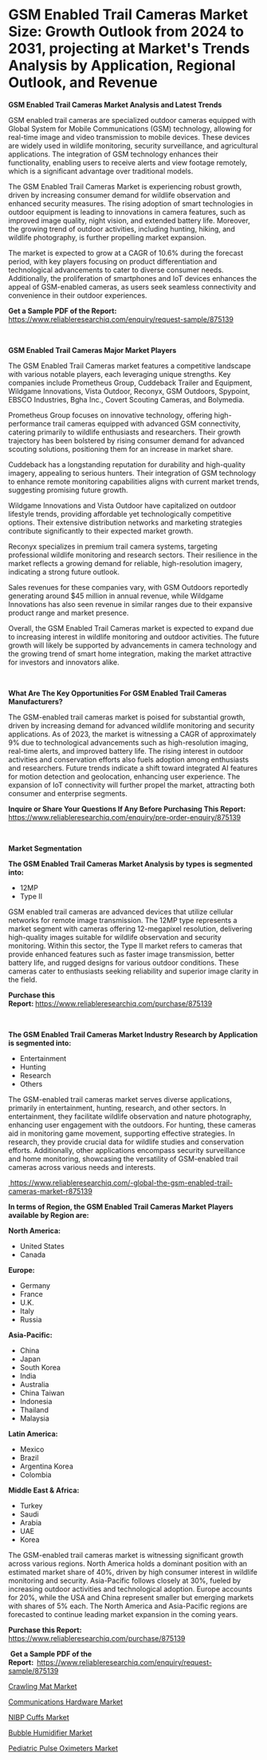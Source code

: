 <p><h1>GSM Enabled Trail Cameras Market Size: Growth Outlook from 2024 to 2031, projecting at Market's Trends Analysis by Application, Regional Outlook, and Revenue</h1></p><p><strong>GSM Enabled Trail Cameras Market Analysis and Latest Trends</strong></p>
<p><p>GSM enabled trail cameras are specialized outdoor cameras equipped with Global System for Mobile Communications (GSM) technology, allowing for real-time image and video transmission to mobile devices. These devices are widely used in wildlife monitoring, security surveillance, and agricultural applications. The integration of GSM technology enhances their functionality, enabling users to receive alerts and view footage remotely, which is a significant advantage over traditional models.</p><p>The GSM Enabled Trail Cameras Market is experiencing robust growth, driven by increasing consumer demand for wildlife observation and enhanced security measures. The rising adoption of smart technologies in outdoor equipment is leading to innovations in camera features, such as improved image quality, night vision, and extended battery life. Moreover, the growing trend of outdoor activities, including hunting, hiking, and wildlife photography, is further propelling market expansion.</p><p>The market is expected to grow at a CAGR of 10.6% during the forecast period, with key players focusing on product differentiation and technological advancements to cater to diverse consumer needs. Additionally, the proliferation of smartphones and IoT devices enhances the appeal of GSM-enabled cameras, as users seek seamless connectivity and convenience in their outdoor experiences.</p></p>
<p><strong>Get a Sample PDF of the Report:&nbsp;</strong> <a href="https://www.reliableresearchiq.com/enquiry/request-sample/875139?utm_campaign=1094&utm_medium=2&utm_source=Github&utm_content=ia&utm_term=03122024&utm_id=gsm-enabled-trail-cameras">https://www.reliableresearchiq.com/enquiry/request-sample/875139</a></p>
<p>&nbsp;</p>
<p><strong>GSM Enabled Trail Cameras Major Market Players</strong></p>
<p><p>The GSM Enabled Trail Cameras market features a competitive landscape with various notable players, each leveraging unique strengths. Key companies include Prometheus Group, Cuddeback Trailer and Equipment, Wildgame Innovations, Vista Outdoor, Reconyx, GSM Outdoors, Spypoint, EBSCO Industries, Bgha Inc., Covert Scouting Cameras, and Bolymedia.</p><p>Prometheus Group focuses on innovative technology, offering high-performance trail cameras equipped with advanced GSM connectivity, catering primarily to wildlife enthusiasts and researchers. Their growth trajectory has been bolstered by rising consumer demand for advanced scouting solutions, positioning them for an increase in market share.</p><p>Cuddeback has a longstanding reputation for durability and high-quality imagery, appealing to serious hunters. Their integration of GSM technology to enhance remote monitoring capabilities aligns with current market trends, suggesting promising future growth.</p><p>Wildgame Innovations and Vista Outdoor have capitalized on outdoor lifestyle trends, providing affordable yet technologically competitive options. Their extensive distribution networks and marketing strategies contribute significantly to their expected market growth.</p><p>Reconyx specializes in premium trail camera systems, targeting professional wildlife monitoring and research sectors. Their resilience in the market reflects a growing demand for reliable, high-resolution imagery, indicating a strong future outlook.</p><p>Sales revenues for these companies vary, with GSM Outdoors reportedly generating around $45 million in annual revenue, while Wildgame Innovations has also seen revenue in similar ranges due to their expansive product range and market presence.</p><p>Overall, the GSM Enabled Trail Cameras market is expected to expand due to increasing interest in wildlife monitoring and outdoor activities. The future growth will likely be supported by advancements in camera technology and the growing trend of smart home integration, making the market attractive for investors and innovators alike.</p></p>
<p>&nbsp;</p>
<p><strong>What Are The Key Opportunities For GSM Enabled Trail Cameras Manufacturers?</strong></p>
<p><p>The GSM-enabled trail cameras market is poised for substantial growth, driven by increasing demand for advanced wildlife monitoring and security applications. As of 2023, the market is witnessing a CAGR of approximately 9% due to technological advancements such as high-resolution imaging, real-time alerts, and improved battery life. The rising interest in outdoor activities and conservation efforts also fuels adoption among enthusiasts and researchers. Future trends indicate a shift toward integrated AI features for motion detection and geolocation, enhancing user experience. The expansion of IoT connectivity will further propel the market, attracting both consumer and enterprise segments.</p></p>
<p><strong>Inquire or Share Your Questions If Any Before Purchasing This Report:</strong> <a href="https://www.reliableresearchiq.com/enquiry/pre-order-enquiry/875139?utm_campaign=1094&utm_medium=2&utm_source=Github&utm_content=ia&utm_term=03122024&utm_id=gsm-enabled-trail-cameras">https://www.reliableresearchiq.com/enquiry/pre-order-enquiry/875139</a></p>
<p>&nbsp;</p>
<p><strong>Market Segmentation</strong></p>
<p><strong>The GSM Enabled Trail Cameras Market Analysis by types is segmented into:</strong></p>
<p><ul><li>12MP</li><li>Type II</li></ul></p>
<p><p>GSM enabled trail cameras are advanced devices that utilize cellular networks for remote image transmission. The 12MP type represents a market segment with cameras offering 12-megapixel resolution, delivering high-quality images suitable for wildlife observation and security monitoring. Within this sector, the Type II market refers to cameras that provide enhanced features such as faster image transmission, better battery life, and rugged designs for various outdoor conditions. These cameras cater to enthusiasts seeking reliability and superior image clarity in the field.</p></p>
<p><strong>Purchase this Report:&nbsp;</strong><a href="https://www.reliableresearchiq.com/purchase/875139?utm_campaign=1094&utm_medium=2&utm_source=Github&utm_content=ia&utm_term=03122024&utm_id=gsm-enabled-trail-cameras">https://www.reliableresearchiq.com/purchase/875139</a></p>
<p>&nbsp;</p>
<p><strong>The GSM Enabled Trail Cameras Market Industry Research by Application is segmented into:</strong></p>
<p><ul><li>Entertainment</li><li>Hunting</li><li>Research</li><li>Others</li></ul></p>
<p><p>The GSM-enabled trail cameras market serves diverse applications, primarily in entertainment, hunting, research, and other sectors. In entertainment, they facilitate wildlife observation and nature photography, enhancing user engagement with the outdoors. For hunting, these cameras aid in monitoring game movement, supporting effective strategies. In research, they provide crucial data for wildlife studies and conservation efforts. Additionally, other applications encompass security surveillance and home monitoring, showcasing the versatility of GSM-enabled trail cameras across various needs and interests.</p></p>
<p><a href="https://www.reliableresearchiq.com/-global-the-gsm-enabled-trail-cameras-market-r875139?utm_campaign=1094&utm_medium=2&utm_source=Github&utm_content=ia&utm_term=03122024&utm_id=gsm-enabled-trail-cameras">&nbsp;https://www.reliableresearchiq.com/-global-the-gsm-enabled-trail-cameras-market-r875139</a></p>
<p><strong>In terms of Region, the GSM Enabled Trail Cameras Market Players available by Region are:</strong></p>
<p>
    <p> <strong> North America: </strong>
        <ul>
            <li>United States</li>
            <li>Canada</li>
        </ul>
        </p> 
    <p> <strong> Europe: </strong>
        <ul>
            <li>Germany</li>
            <li>France</li>
            <li>U.K.</li>
            <li>Italy</li>
            <li>Russia</li>
        </ul>
        </p> 
    <p> <strong> Asia-Pacific: </strong>
        <ul>
            <li>China</li>
            <li>Japan</li>
            <li>South Korea</li>
            <li>India</li>
            <li>Australia</li>
            <li>China Taiwan</li>
            <li>Indonesia</li>
            <li>Thailand</li>
            <li>Malaysia</li>
        </ul>
        </p> 
    <p> <strong> Latin America: </strong>
        <ul>
            <li>Mexico</li>
            <li>Brazil</li>
            <li>Argentina Korea</li>
            <li>Colombia</li>
        </ul>
        </p> 
    <p> <strong> Middle East & Africa: </strong>
        <ul>
            <li>Turkey</li>
            <li>Saudi</li>
            <li>Arabia</li>
            <li>UAE</li>
            <li>Korea</li>
        </ul>
    </p>
    </p>
<p><p>The GSM-enabled trail cameras market is witnessing significant growth across various regions. North America holds a dominant position with an estimated market share of 40%, driven by high consumer interest in wildlife monitoring and security. Asia-Pacific follows closely at 30%, fueled by increasing outdoor activities and technological adoption. Europe accounts for 20%, while the USA and China represent smaller but emerging markets with shares of 5% each. The North America and Asia-Pacific regions are forecasted to continue leading market expansion in the coming years.</p></p>
<p><strong>Purchase this Report: </strong><a href="https://www.reliableresearchiq.com/purchase/875139?utm_campaign=1094&utm_medium=2&utm_source=Github&utm_content=ia&utm_term=03122024&utm_id=gsm-enabled-trail-cameras">https://www.reliableresearchiq.com/purchase/875139</a></p>
<p>&nbsp;<strong>Get a Sample PDF of the Report:&nbsp;&nbsp;</strong><a href="https://www.reliableresearchiq.com/enquiry/request-sample/875139?utm_campaign=1094&utm_medium=2&utm_source=Github&utm_content=ia&utm_term=03122024&utm_id=gsm-enabled-trail-cameras">https://www.reliableresearchiq.com/enquiry/request-sample/875139</a></p>
<p><strong></strong></p>
<p><p><a href="https://issuu.com/reportprime-2/docs/crawling-mat-market-size-2030.pptx?utm_campaign=1094&utm_medium=2&utm_source=Github&utm_content=ia&utm_term=03122024&utm_id=gsm-enabled-trail-cameras">Crawling Mat Market</a></p><p><a href="https://issuu.com/reportprime-2/docs/communications-hardware-market-size-2030.pptx?utm_campaign=1094&utm_medium=2&utm_source=Github&utm_content=ia&utm_term=03122024&utm_id=gsm-enabled-trail-cameras">Communications Hardware Market</a></p><p><a href="https://www.linkedin.com/pulse/regional-global-nibp-cuffs-market-analysis-projected-duyvc?utm_campaign=1094&utm_medium=2&utm_source=Github&utm_content=ia&utm_term=03122024&utm_id=gsm-enabled-trail-cameras">NIBP Cuffs Market</a></p><p><a href="https://www.linkedin.com/pulse/complete-analysis-bubble-humidifier-markets-size-share-h2w1e?utm_campaign=1094&utm_medium=2&utm_source=Github&utm_content=ia&utm_term=03122024&utm_id=gsm-enabled-trail-cameras">Bubble Humidifier Market</a></p><p><a href="https://www.linkedin.com/pulse/sales-projections-analysis-pediatric-pulse-oximeters-market-cl1fe?utm_campaign=1094&utm_medium=2&utm_source=Github&utm_content=ia&utm_term=03122024&utm_id=gsm-enabled-trail-cameras">Pediatric Pulse Oximeters Market</a></p></p>